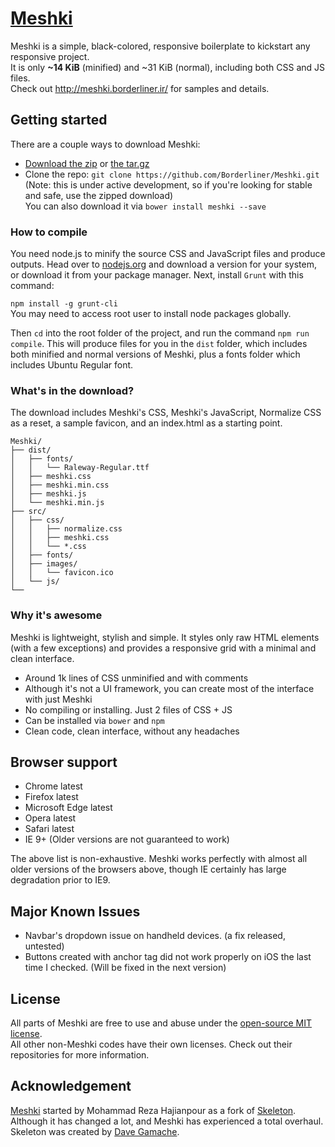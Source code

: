 # [Meshki](http://meshki.borderliner.ir/)
Meshki is a simple, black-colored, responsive boilerplate to kickstart any responsive project.<br>
It is only <b>~14 KiB</b> (minified) and ~31 KiB (normal), including both CSS and JS files.<br>
Check out <http://meshki.borderliner.ir/> for samples and details.

## Getting started

There are a couple ways to download Meshki:
- [Download the zip](https://github.com/Borderliner/Meshki/archive/v0.5.0.zip) or [the tar.gz](https://github.com/Borderliner/Meshki/archive/v0.5.0.tar.gz)
- Clone the repo: `git clone https://github.com/Borderliner/Meshki.git` (Note: this is under active development, so if you're looking for stable and safe, use the zipped download)<br>
You can also download it via `bower install meshki --save`

### How to compile
You need node.js to minify the source CSS and JavaScript files and produce outputs. Head over to [nodejs.org](https://nodejs.org/en/) and download a version for your system, or download it from your package manager. Next, install `Grunt` with this command:

`npm install -g grunt-cli`<br>
You may need to access root user to install node packages globally.

Then `cd` into the root folder of the project, and run the command `npm run compile`. This will produce files for you in the `dist` folder, which includes both minified and normal versions of Meshki, plus a fonts folder which includes Ubuntu Regular font.

### What's in the download?

The download includes Meshki's CSS, Meshki's JavaScript, Normalize CSS as a reset, a sample favicon, and an index.html as a starting point.

```
Meshki/
├── dist/
│   ├── fonts/
│   │   └── Raleway-Regular.ttf
│   ├── meshki.css
│   ├── meshki.min.css
│   ├── meshki.js
│   └── meshki.min.js
├── src/
│   ├── css/
│   │   ├── normalize.css
│   │   ├── meshki.css
│   │   └── *.css
│   ├── fonts/
│   ├── images/
│   │   └── favicon.ico
│   └── js/
└──

```

### Why it's awesome

Meshki is lightweight, stylish and simple. It styles only raw HTML elements (with a few exceptions) and provides a responsive grid with a minimal and clean interface.
- Around 1k lines of CSS unminified and with comments
- Although it's not a UI framework, you can create most of the interface with just Meshki
- No compiling or installing. Just 2 files of CSS + JS
- Can be installed via `bower` and `npm`
- Clean code, clean interface, without any headaches


## Browser support

- Chrome latest
- Firefox latest
- Microsoft Edge latest
- Opera latest
- Safari latest
- IE 9+ (Older versions are not guaranteed to work)

The above list is non-exhaustive. Meshki works perfectly with almost all older versions of the browsers above, though IE certainly has large degradation prior to IE9.

## Major Known Issues
- Navbar's dropdown issue on handheld devices. (a fix released, untested)
- Buttons created with anchor tag did not work properly on iOS the last time I checked. (Will be fixed in the next version)

## License

All parts of Meshki are free to use and abuse under the [open-source MIT license](https://github.com/Borderliner/Meshki/blob/master/LICENSE.md).<br>
All other non-Meshki codes have their own licenses. Check out their repositories for more information.

## Acknowledgement

[Meshki](http://meshki.borderliner.ir) started by Mohammad Reza Hajianpour as a fork of [Skeleton](https://github.com/dhg/Skeleton). Although it has changed a lot, and Meshki has experienced a total overhaul.<br>
Skeleton was created by [Dave Gamache](https://twitter.com/dhg).
